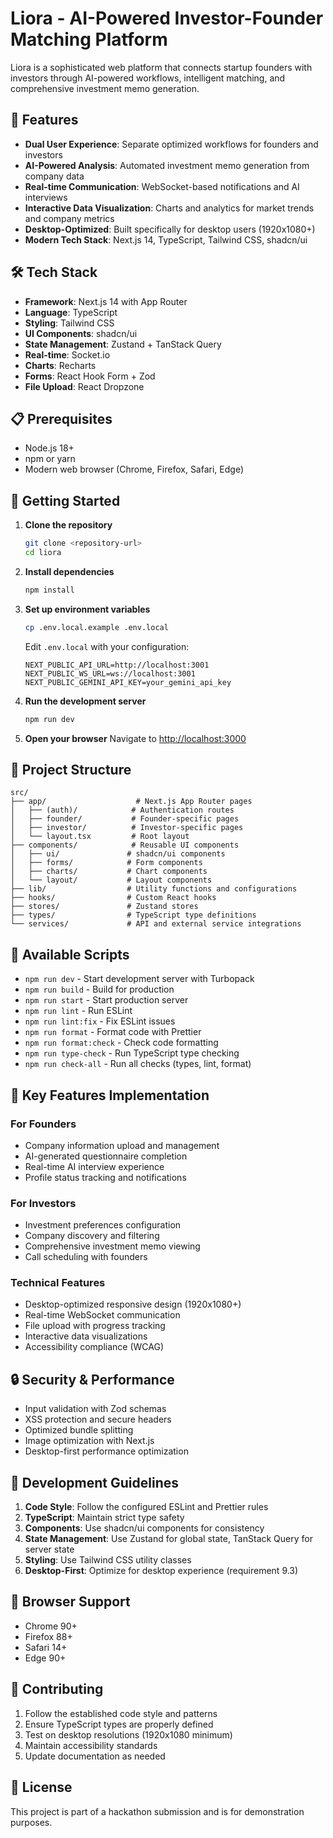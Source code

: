 # Liora - AI-Powered Investor-Founder Matching Platform

Liora is a sophisticated web platform that connects startup founders with investors through AI-powered workflows, intelligent matching, and comprehensive investment memo generation.

## 🚀 Features

- **Dual User Experience**: Separate optimized workflows for founders and investors
- **AI-Powered Analysis**: Automated investment memo generation from company data
- **Real-time Communication**: WebSocket-based notifications and AI interviews
- **Interactive Data Visualization**: Charts and analytics for market trends and company metrics
- **Desktop-Optimized**: Built specifically for desktop users (1920x1080+)
- **Modern Tech Stack**: Next.js 14, TypeScript, Tailwind CSS, shadcn/ui

## 🛠️ Tech Stack

- **Framework**: Next.js 14 with App Router
- **Language**: TypeScript
- **Styling**: Tailwind CSS
- **UI Components**: shadcn/ui
- **State Management**: Zustand + TanStack Query
- **Real-time**: Socket.io
- **Charts**: Recharts
- **Forms**: React Hook Form + Zod
- **File Upload**: React Dropzone

## 📋 Prerequisites

- Node.js 18+
- npm or yarn
- Modern web browser (Chrome, Firefox, Safari, Edge)

## 🚀 Getting Started

1. **Clone the repository**

   ```bash
   git clone <repository-url>
   cd liora
   ```

2. **Install dependencies**

   ```bash
   npm install
   ```

3. **Set up environment variables**

   ```bash
   cp .env.local.example .env.local
   ```

   Edit `.env.local` with your configuration:

   ```env
   NEXT_PUBLIC_API_URL=http://localhost:3001
   NEXT_PUBLIC_WS_URL=ws://localhost:3001
   NEXT_PUBLIC_GEMINI_API_KEY=your_gemini_api_key
   ```

4. **Run the development server**

   ```bash
   npm run dev
   ```

5. **Open your browser**
   Navigate to [http://localhost:3000](http://localhost:3000)

## 📁 Project Structure

```
src/
├── app/                    # Next.js App Router pages
│   ├── (auth)/            # Authentication routes
│   ├── founder/           # Founder-specific pages
│   ├── investor/          # Investor-specific pages
│   └── layout.tsx         # Root layout
├── components/            # Reusable UI components
│   ├── ui/               # shadcn/ui components
│   ├── forms/            # Form components
│   ├── charts/           # Chart components
│   └── layout/           # Layout components
├── lib/                  # Utility functions and configurations
├── hooks/                # Custom React hooks
├── stores/               # Zustand stores
├── types/                # TypeScript type definitions
└── services/             # API and external service integrations
```

## 🔧 Available Scripts

- `npm run dev` - Start development server with Turbopack
- `npm run build` - Build for production
- `npm run start` - Start production server
- `npm run lint` - Run ESLint
- `npm run lint:fix` - Fix ESLint issues
- `npm run format` - Format code with Prettier
- `npm run format:check` - Check code formatting
- `npm run type-check` - Run TypeScript type checking
- `npm run check-all` - Run all checks (types, lint, format)

## 🎯 Key Features Implementation

### For Founders

- Company information upload and management
- AI-generated questionnaire completion
- Real-time AI interview experience
- Profile status tracking and notifications

### For Investors

- Investment preferences configuration
- Company discovery and filtering
- Comprehensive investment memo viewing
- Call scheduling with founders

### Technical Features

- Desktop-optimized responsive design (1920x1080+)
- Real-time WebSocket communication
- File upload with progress tracking
- Interactive data visualizations
- Accessibility compliance (WCAG)

## 🔒 Security & Performance

- Input validation with Zod schemas
- XSS protection and secure headers
- Optimized bundle splitting
- Image optimization with Next.js
- Desktop-first performance optimization

## 🧪 Development Guidelines

1. **Code Style**: Follow the configured ESLint and Prettier rules
2. **TypeScript**: Maintain strict type safety
3. **Components**: Use shadcn/ui components for consistency
4. **State Management**: Use Zustand for global state, TanStack Query for server state
5. **Styling**: Use Tailwind CSS utility classes
6. **Desktop-First**: Optimize for desktop experience (requirement 9.3)

## 📱 Browser Support

- Chrome 90+
- Firefox 88+
- Safari 14+
- Edge 90+

## 🤝 Contributing

1. Follow the established code style and patterns
2. Ensure TypeScript types are properly defined
3. Test on desktop resolutions (1920x1080 minimum)
4. Maintain accessibility standards
5. Update documentation as needed

## 📄 License

This project is part of a hackathon submission and is for demonstration purposes.
